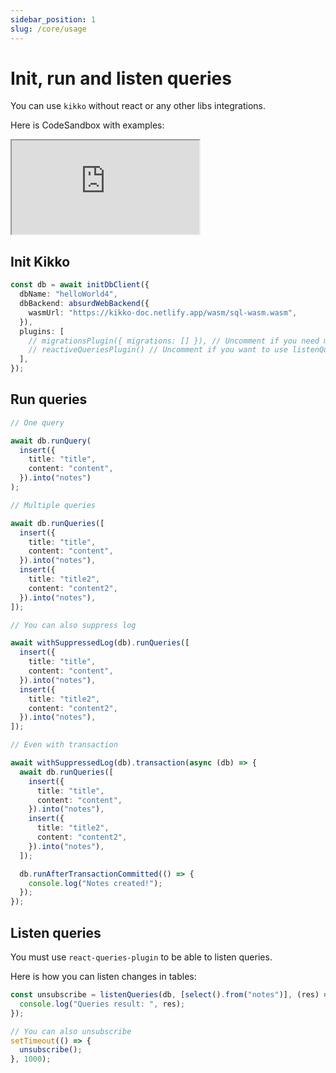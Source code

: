 ```yaml
---
sidebar_position: 1
slug: /core/usage
---
```


# Init, run and listen queries

You can use `kikko` without react or any other libs integrations.

Here is CodeSandbox with examples:

<iframe
  src="https://codesandbox.io/embed/epic-shape-t1v4ut?expanddevtools=1&fontsize=14&hidenavigation=1&theme=dark"
  style={{
    width: "100%",
    height: "500px",
    border: "0",
    borderRadius: "4px",
    overflow: "hidden",
  }}
  title="epic-shape-t1v4ut"
  allow="accelerometer; ambient-light-sensor; camera; encrypted-media; geolocation; gyroscope; hid; microphone; midi; payment; usb; vr; xr-spatial-tracking"
  sandbox="allow-forms allow-modals allow-popups allow-presentation allow-same-origin allow-scripts"
></iframe>

## Init Kikko

```typescript
const db = await initDbClient({
  dbName: "helloWorld4",
  dbBackend: absurdWebBackend({
    wasmUrl: "https://kikko-doc.netlify.app/wasm/sql-wasm.wasm",
  }),
  plugins: [
    // migrationsPlugin({ migrations: [] }), // Uncomment if you need migration support
    // reactiveQueriesPlugin() // Uncomment if you want to use listenQueries()
  ],
});
```

## Run queries

```typescript
// One query

await db.runQuery(
  insert({
    title: "title",
    content: "content",
  }).into("notes")
);

// Multiple queries

await db.runQueries([
  insert({
    title: "title",
    content: "content",
  }).into("notes"),
  insert({
    title: "title2",
    content: "content2",
  }).into("notes"),
]);

// You can also suppress log

await withSuppressedLog(db).runQueries([
  insert({
    title: "title",
    content: "content",
  }).into("notes"),
  insert({
    title: "title2",
    content: "content2",
  }).into("notes"),
]);

// Even with transaction

await withSuppressedLog(db).transaction(async (db) => {
  await db.runQueries([
    insert({
      title: "title",
      content: "content",
    }).into("notes"),
    insert({
      title: "title2",
      content: "content2",
    }).into("notes"),
  ]);

  db.runAfterTransactionCommitted(() => {
    console.log("Notes created!");
  });
});
```

## Listen queries

You must use `react-queries-plugin` to be able to listen queries.

Here is how you can listen changes in tables:

```typescript
const unsubscribe = listenQueries(db, [select().from("notes")], (res) => {
  console.log("Queries result: ", res);
});

// You can also unsubscribe
setTimeout(() => {
  unsubscribe();
}, 1000);
```

